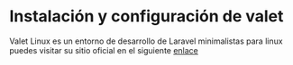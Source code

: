 # Instalación y configuración de valet
Valet Linux es un entorno de desarrollo de Laravel minimalistas para linux puedes visitar su sitio oficial en el siguiente [enlace](https://cpriego.github.io/valet-linux/index#introduction)  
